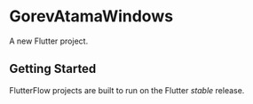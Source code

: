 # GorevAtamaWindows

A new Flutter project.

## Getting Started

FlutterFlow projects are built to run on the Flutter _stable_ release.
